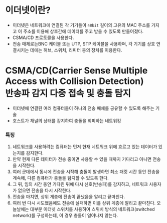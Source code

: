 # 이더넷이란?
* 이더넷은 네트워크에 연결된 각 기기들이 `48bit` 길이의 고유의 MAC 주소를 가지고 이 주소를 이용해 상호간에 데이터를 주고 받을 수 있도록 만들어졌다. 
* CSMA/CD 프로토콜을 사용한다.
* 전송 매체로는BNC 케이블 또는 UTP, STP 케이블을 사용하며, 각 기기를 상호 연결시키는 데에는 허브, 스위치, 리피터 등의 장치를 이용한다.



# CSMA/CD(Carrier Sense Multiple Access with Collision Detection)<br> 반송파 감지 다중 접속 및 충돌 탐지

* 이더넷에 연결된 여러 컴퓨터들이 하나의 전송 매체를 공유할 수 있도록 해주는 기술
* 호스트가 채널의 상태를 감지하여 충돌을 회피하는 네트워킹

### 특징
1. 네트워크를 사용하려는 컴퓨터는 먼저 현재 네트워크 위에 흐르고 있는 데이터가 있는지를 감지한다.
2. 만약 현재 다른 데이터가 전송 중이면 사용할 수 있을 때까지 기다리고 아니면 전송을 시작한다.
3. 여러 군데에서 동시에 전송을 시작해 충돌이 발생하면 최소 패킷 시간 동안 전송을 계속해, 다른 컴퓨터가 충돌을 탐지할 수 있도록 한다.
4. 그 뒤, 임의 시간 동안 기다린 뒤에 다시 신호(반송파)를 감지하고, 네트워크 사용자가 없으면 전송을 다시 시작한다.
5. 전송을 마치면, 상위 계층에 전송이 끝났음을 알리고 끝마친다.
6. 여러 번 다시 시도했음에도 전송에 실패하면 이를 상위 계층에 알리고 끝마친다.
오늘날에는 대부분 이더넷 스위치를 사용하여 스위치 방식의 네트워크(switched network)를 구성하는데, 이 경우 충돌이 일어나지 않는다.
